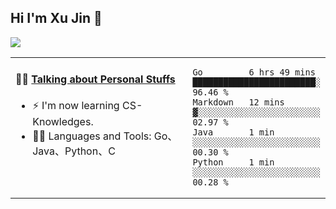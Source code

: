 
## Hi I'm Xu Jin 👋
![](https://komarev.com/ghpvc/?username=jiayouxujin&color=brightgreen&label=PROFILE+VIEWS)



<table align="center">
<tr>
<td valign="top" width="60%">

#### 🏋️‍♀️ <a href="https://github.com/jiayouxujin" target="_blank">Talking about Personal Stuffs</a>
<!-- recent_releases starts -->

- ⚡  I'm now learning CS-Knowledges.  
- 🏊‍♂️ Languages and Tools: Go、Java、Python、C
<!-- recent_releases ends -->
</td>
<td>
 
<!--START_SECTION:waka-->

```text
Go         6 hrs 49 mins   ████████████████████████░   96.46 %
Markdown   12 mins         ▓░░░░░░░░░░░░░░░░░░░░░░░░   02.97 %
Java       1 min           ░░░░░░░░░░░░░░░░░░░░░░░░░   00.30 %
Python     1 min           ░░░░░░░░░░░░░░░░░░░░░░░░░   00.28 %
```

<!--END_SECTION:waka-->
 
</td>
</tr>
</table>





